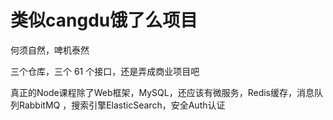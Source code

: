 # 类似cangdu饿了么项目

何须自然，啤机泰然



三个仓库，三个 61 个接口，还是弄成商业项目吧



真正的Node课程除了Web框架，MySQL，还应该有微服务，Redis缓存，消息队列RabbitMQ ，搜索引擎ElasticSearch，安全Auth认证
